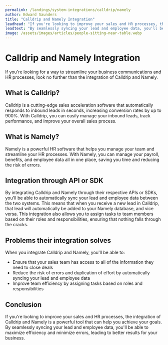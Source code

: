 ```yaml
---
permalink: /landings/system-integrations/calldrip/namely
author: Edward Saunders
title: "Calldrip and Namely Integration"
leadhead: "If you're looking to improve your sales and HR processes, the integration of Calldrip and Namely is a powerful tool that can help you achieve your goals"
leadtext: "By seamlessly syncing your lead and employee data, you'll be able to maximize efficiency and minimize errors, leading to better results for your business."
image: /assets/images/articles/people-sitting-near-table.webp
---
```

<div class="arttext">    <h1>Calldrip and Namely Integration</h1>
    <p>If you're looking for a way to streamline your business communications and HR processes, look no further than the integration of Calldrip and Namely.</p>
    <h2>What is Calldrip?</h2>
    <p>Calldrip is a cutting-edge sales acceleration software that automatically responds to inbound leads in seconds, increasing conversion rates by up to 900%. With Calldrip, you can easily manage your inbound leads, track performance, and improve your overall sales process.</p>
    <h2>What is Namely?</h2>
    <p>Namely is a powerful HR software that helps you manage your team and streamline your HR processes. With Namely, you can manage your payroll, benefits, and employee data all in one place, saving you time and reducing the risk of errors.</p>
    <h2>Integration through API or SDK</h2>
    <p>By integrating Calldrip and Namely through their respective APIs or SDKs, you'll be able to automatically sync your lead and employee data between the two systems. This means that when you receive a new lead in Calldrip, that lead will automatically be added to your Namely database, and vice versa. This integration also allows you to assign tasks to team members based on their roles and responsibilities, ensuring that nothing falls through the cracks.</p>
    <h2>Problems their integration solves</h2>
    <p>When you integrate Calldrip and Namely, you'll be able to:</p>
    <ul>
      <li>Ensure that your sales team has access to all of the information they need to close deals</li>
      <li>Reduce the risk of errors and duplication of effort by automatically syncing your lead and employee data</li>
      <li>Improve team efficiency by assigning tasks based on roles and responsibilities</li>
    </ul>
    <h2>Conclusion</h2>
    <p>If you're looking to improve your sales and HR processes, the integration of Calldrip and Namely is a powerful tool that can help you achieve your goals. By seamlessly syncing your lead and employee data, you'll be able to maximize efficiency and minimize errors, leading to better results for your business.</p>
</div>